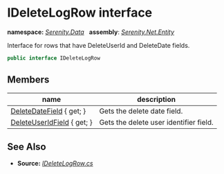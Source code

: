 # IDeleteLogRow interface
**namespace:** *[Serenity.Data](../README.md#serenity.data-namespace)*   **assembly**: *[Serenity.Net.Entity](../README.md)*

Interface for rows that have DeleteUserId and DeleteDate fields.

```csharp
public interface IDeleteLogRow
```

## Members

| name | description |
| --- | --- |
| [DeleteDateField](IDeleteLogRow/DeleteDateField.md) { get; } | Gets the delete date field. |
| [DeleteUserIdField](IDeleteLogRow/DeleteUserIdField.md) { get; } | Gets the delete user identifier field. |

## See Also

* **Source:** *[IDeleteLogRow.cs](https://github.com/serenity-is/Serenity/blob/master/src/Serenity.Net.Entity/Contracts/IDeleteLogRow.cs)*